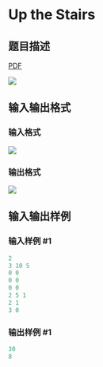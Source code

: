 # Up the Stairs

## 题目描述

[problemUrl]: https://uva.onlinejudge.org/index.php?option=com_onlinejudge&Itemid=8&category=242&page=show_problem&problem=3236

[PDF](https://uva.onlinejudge.org/external/120/p12084.pdf)

![](https://cdn.luogu.com.cn/upload/vjudge_pic/UVA12084/63d8e8239421eb2a4960f7607e6dd94b07953ad6.png)

## 输入输出格式

### 输入格式

![](https://cdn.luogu.com.cn/upload/vjudge_pic/UVA12084/f5b646539bcde19a680f69bbed0cf30d8f66476f.png)

### 输出格式

![](https://cdn.luogu.com.cn/upload/vjudge_pic/UVA12084/8c6220abecdadedb3545543e13eea2404b007915.png)

## 输入输出样例

### 输入样例 #1

```cpp
2
3 10 5
0 0
0 0
0 0
2 5 1
2 1
3 0
```


### 输出样例 #1

```cpp
30
8
```



